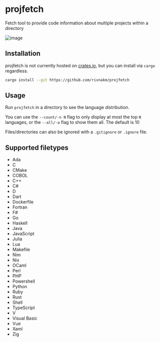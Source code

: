 # projfetch

Fetch tool to provide code information about multiple projects within a directory

![image](https://github.com/user-attachments/assets/839fd13e-e148-45b3-a428-0f65722e07bc)

## Installation

projfetch is not currently hosted on [crates.io](https://crates.io), but you can install via `cargo` regardless.

```sh
cargo install --git https://github.com/rivnakm/projfetch
```

## Usage

Run `projfetch` in a directory to see the language distribution.

You can use the `--count/-n N` flag to only display at most the top `N` languages, or the `--all/-a` flag to show them all. The default is 10

Files/directories can also be ignored with a `.gitignore` or `.ignore` file.

## Supported filetypes

- Ada
- C
- CMake
- COBOL
- C++
- C#
- D
- Dart
- Dockerfile
- Fortran
- F#
- Go
- Haskell
- Java
- JavaScript
- Julia
- Lua
- Makefile
- Nim
- Nix
- OCaml
- Perl
- PHP
- Powershell
- Python
- Ruby
- Rust
- Shell
- TypeScript
- V
- Visual Basic
- Vue
- Xaml
- Zig
